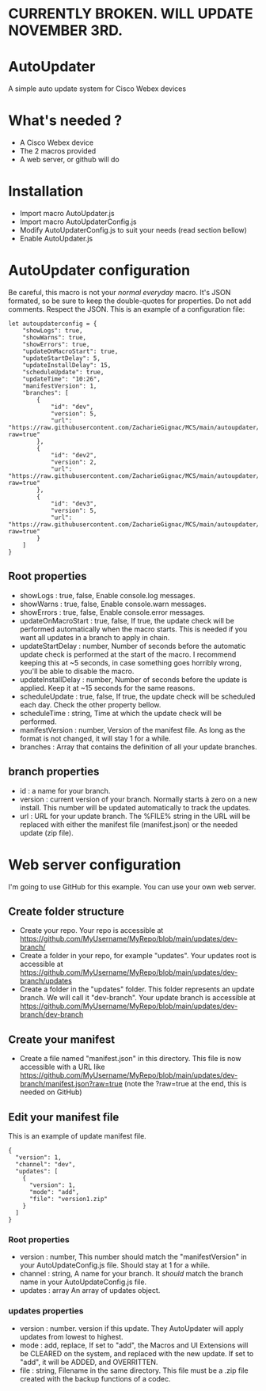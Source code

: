 # CURRENTLY BROKEN. WILL UPDATE NOVEMBER 3RD.

# AutoUpdater
A simple auto update system for Cisco Webex devices

# What's needed ?
* A Cisco Webex device
* The 2 macros provided
* A web server, or github will do

# Installation
* Import macro AutoUpdater.js
* Import macro AutoUpdaterConfig.js
* Modify AutoUpdaterConfig.js to suit your needs (read section bellow)
* Enable AutoUpdater.js

# AutoUpdater configuration
Be careful, this macro is not your _normal everyday_  macro. It's JSON formated, so be sure to keep the double-quotes for properties. Do not add comments. Respect the JSON.
This is an example of a configuration file:
```JS
let autoupdaterconfig = {
    "showLogs": true,
    "showWarns": true,
    "showErrors": true,
    "updateOnMacroStart": true,
    "updateStartDelay": 5,
    "updateInstallDelay": 15,
    "scheduleUpdate": true,
    "updateTime": "10:26",
    "manifestVersion": 1,
    "branches": [
        {
            "id": "dev",
            "version": 5,
            "url": "https://raw.githubusercontent.com/ZacharieGignac/MCS/main/autoupdater/dev/%FILE%?raw=true"
        },
        {
            "id": "dev2",
            "version": 2,
            "url": "https://raw.githubusercontent.com/ZacharieGignac/MCS/main/autoupdater/dev/%FILE%?raw=true"
        },
        {
            "id": "dev3",
            "version": 5,
            "url": "https://raw.githubusercontent.com/ZacharieGignac/MCS/main/autoupdater/dev/%FILE%?raw=true"
        }
    ]
}
```

## Root properties
* showLogs : true, false, Enable console.log messages.
* showWarns : true, false, Enable console.warn messages.
* showErrors : true, false, Enable console.error messages.
* updateOnMacroStart : true, false, If true, the update check will be performed automatically when the macro starts. This is needed if you want all updates in a branch to apply in chain.
* updateStartDelay : number, Number of seconds before the automatic update check is performed at the start of the macro. I recommend keeping this at ~5 seconds, in case something goes horribly wrong, you'll be able to disable the macro.
* updateInstallDelay : number, Number of seconds before the update is applied. Keep it at ~15 seconds for the same reasons.
* scheduleUpdate : true, false, If true, the update check will be scheduled each day. Check the other property bellow.
* scheduleTime : string, Time at which the update check will be performed.
* manifestVersion : number, Version of the manifest file. As long as the format is not changed, it will stay 1 for a while.
* branches : Array that contains the definition of all your update branches.

## branch properties
* id : <string> a name for your branch.
* version : <number> current version of your branch. Normally starts à zero on a new install. This number will be updated automatically to track the updates.
* url : URL for your update branch. The %FILE% string in the URL will be replaced with either the manifest file (manifest.json) or the needed update (zip file).

# Web server configuration
I'm going to use GitHub for this example. You can use your own web server.

## Create folder structure
* Create your repo. Your repo is accessible at https://github.com/MyUsername/MyRepo/blob/main/updates/dev-branch/
* Create a folder in your repo, for example "updates". Your updates root is accessible at https://github.com/MyUsername/MyRepo/blob/main/updates/dev-branch/updates
* Create a folder in the "updates" folder. This folder represents an update branch. We will call it "dev-branch". Your update branch is accessible at https://github.com/MyUsername/MyRepo/blob/main/updates/dev-branch/dev-branch

## Create your manifest
* Create a file named "manifest.json" in this directory. This file is now accessible with a URL like https://github.com/MyUsername/MyRepo/blob/main/updates/dev-branch/manifest.json?raw=true (note the ?raw=true at the end, this is needed on GitHub)

## Edit your manifest file
This is an example of update manifest file.
```JS
{
  "version": 1,
  "channel": "dev",
  "updates": [
    {
      "version": 1,
      "mode": "add",
      "file": "version1.zip"
    }
  ]
}
```
### Root properties
* version : number, This number should match the "manifestVersion" in your AutoUpdateConfig.js file. Should stay at 1 for a while.
* channel : string, A name for your branch. It _should_ match the branch name in your AutoUpdateConfig.js file.
* updates : array An array of updates object.

### updates properties
* version : number. version if this update. They AutoUpdater will apply updates from lowest to highest.
* mode : add, replace, If set to "add", the Macros and UI Extensions will be CLEARED on the system, and replaced with the new update. If set to "add", it will be ADDED, and OVERRITTEN.
* file : string, Filename in the same directory. This file must be a .zip file created with the backup functions of a codec.
